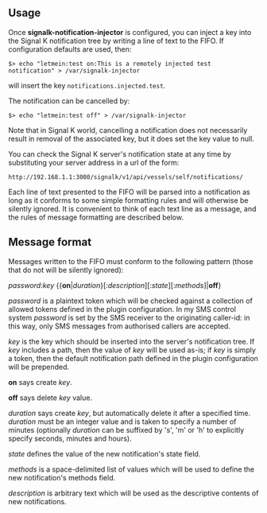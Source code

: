 ## Usage

Once __signalk-notification-injector__ is configured, you can inject a key
into the Signal K notification tree by writing a line of text to the FIFO.
If configuration defaults are used, then:
```
$> echo "letmein:test on:This is a remotely injected test notification" > /var/signalk-injector
```
will insert the key ```notifications.injected.test```.

The notification can be cancelled by:
```
$> echo "letmein:test off" > /var/signalk-injector
```
Note that in Signal K world, cancelling a notification does not necessarily
result in removal of the associated key, but it does set the key value to
null.

You can check the Signal K server's notification state at any time by
substituting your server address in a url of the form:
```
http://192.168.1.1:3000/signalk/v1/api/vessels/self/notifications/
```

Each line of text presented to the FIFO will be parsed into a notification
as long as it conforms to some simple formatting rules and will otherwise be
silently ignored.  It is convenient to think of each text line as a message,
and the rules of message formatting are described below.

## Message format

Messages written to the FIFO must conform to the following pattern (those that
do not will be silently ignored):

_password_:_key_ {{__on__|_duration_}[:_description_][:_state_][:_methods_]|__off__}

_password_ is a plaintext token which will be checked against a collection of
allowed tokens defined in the plugin configuration.  In my SMS control system
_password_ is set by the SMS receiver to the originating caller-id: in this
way, only SMS messages from authorised callers are accepted.

_key_ is the key which should be inserted into the server's notification tree.
If _key_ includes a path, then the value of _key_ will be used as-is; if _key_
is simply a token, then the default notification path defined in the plugin
configuration will be prepended.

__on__ says create _key_.

__off__ says delete _key_ value.

_duration_ says create _key_, but automatically delete it after a specified
 time.  _duration_ must be an integer value and is taken to specify a number
of minutes (optionally _duration_ can be suffixed by 's', 'm' or 'h' to
explicitly specify seconds, minutes and hours).

_state_ defines the value of the new notification's state field.

_methods_ is a space-delimited list of values which will be used to define
the new notification's methods field.

_description_ is arbitrary text which will be used as the descriptive contents
of new notifications.

